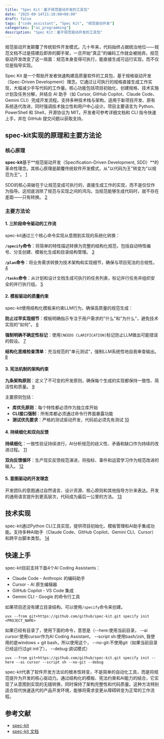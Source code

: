 ```yaml
---
title: "Spec Kit：基于规范驱动开发的工具包"
date: "2025-09-14T21:10:00+08:00"
draft: false
tags: ["code_assistant", "Spec Kit", "规范驱动开发"]
categories: ["ai_programming"]
description: "Spec Kit：基于规范驱动开发的工具包"
---
```


规范驱动开发颠覆了传统软件开发模式。几十年来，代码始终占据统治地位——规范文档不过是搭建后即弃的脚手架，一旦开始"真正"的编码工作就会被抛弃。规范驱动开发改变了这一局面：规范本身变得可执行，能直接生成可运行实现，而不仅仅是指导实现。

Spec Kit 是一个帮助开发者快速构建高质量软件的工具包，基于规格驱动开发（Spec-Driven Development）理念。它通过让可执行的规格直接生成工作实现，大幅减少手写代码的工作量。核心功能包括项目初始化、创建规格、技术实施计划及任务分解，并结合 AI 助手（如 Cursor, GitHub Copilot、Claude Code、Gemini CLI）完成开发流程。支持多种技术栈与架构，适用于新项目开发、原有系统迭代改进，同时强调技术独立性和用户中心设计。项目主要语言为 Python、PowerShell 和 Shell，开源协议为 MIT。开发者可参考详细文档和 CLI 指令快速上手，并在 GitHub 提交问题以获取支持。

## spec-kit实现的原理和主要方法论

### 核心原理

**spec-kit**基于**规范驱动开发（Specification-Driven Development, SDD）**的革命性理念。其核心原理是颠覆传统软件开发模式，从"以代码为王"转变为"以规范为王"。 [1](#0-0)

SDD的核心突破在于让规范变成可执行的，直接生成工作的实现，而不是仅仅作为指导。这彻底消除了规范与实现之间的鸿沟。当规范能够生成代码时，就不存在差距——只有转换。 [2](#0-1)

### 主要方法论

#### 1. 三阶段命令驱动的工作流

spec-kit通过三个核心命令实现从意图到实现的系统化转换：

**`/specify`命令**：将简单的特性描述转换为完整的结构化规范，包括自动特性编号、分支创建、模板化生成和目录结构管理。 [3](#0-2)

**`/plan`命令**：将业务需求转换为技术架构和实现细节，确保与项目宪法的合规性。 [4](#0-3)

**`/tasks`命令**：从计划和设计文档生成可执行的任务列表，标记并行任务并组织安全的并行执行组。 [5](#0-4)

#### 2. 模板驱动的质量约束

spec-kit使用结构化模板来约束LLM行为，确保高质量的规范生成：

**防止过早实现细节**：模板明确指示专注于用户需求的"什么"和"为什么"，避免技术实现的"如何"。 [6](#0-5)

**强制明确不确定性标记**：使用`[NEEDS CLARIFICATION]`标记防止LLM做出可能错误的假设。 [7](#0-6)

**结构化思维检查清单**：充当规范的"单元测试"，强制LLM系统性地自我审查输出。 [8](#0-7)

#### 3. 宪法机制的架构约束

**九条架构原则**：定义了不可变的开发原则，确保每个生成的实现都保持一致性、简洁性和质量。 [9](#0-8)

主要原则包括：

- **库优先原则**：每个特性都必须作为独立库开始
- **CLI接口强制**：所有库都必须通过命令行界面暴露功能  
- **测试优先要求**：严格的测试驱动开发，代码前必须先有测试 [10](#0-9)

#### 4. 持续细化和双向反馈

**持续细化**：一致性验证持续进行，AI分析规范的歧义性、矛盾和缺口作为持续的改进过程。 [11](#0-10)

**双向反馈循环**：生产现实反馈规范演进，将指标、事件和运营学习作为规范改进的输入。 [12](#0-11)

#### 5. 意图驱动的开发理念

开发团队的意图通过自然语言、设计资源、核心原则和其他指导方针来表达。开发的通用语言提升到更高层次，代码成为最后一公里的方法。 [13](#0-12)

## 技术实现

spec-kit通过Python CLI工具实现，提供项目初始化、模板管理和AI助手集成功能。支持多种AI助手（Claude Code、GitHub Copilot、Gemini CLI、Cursor）和跨平台脚本类型。 [14](#0-13)

## 快速上手

spec-kit目前支持下面4个AI Coding Assistants：

- Claude Code - Anthropic 的编码助手
- Cursor - AI 原生编辑器
- GitHub Copilot - VS Code 集成
- Gemini CLI - Google 的命令行工具

如果项目还没有建立目录结构，可以使用`/specify`命令来创建。

```
uvx --from git+https://github.com/github/spec-kit.git specify init <PROJECT_NAME> 
```

如果已经有目录了，使用下面的命令，意思是（--here:使用当前目录， --ai cursor:使用cursor作为AI Coding Assistant， --script sh:使用bash/zsh, 我使用的是windows + git bash，所以使用这个， --no-git:不使用git（如果当前目录已经运行过git init了）， --debug:调试模式）

```
uvx --from git+https://github.com/github/spec-kit.git specify init --here --ai cursor --script sh --no-git --debug
```

spec-kit代表了软件开发方法论的根本性转变，不是简单的自动化工具，而是将规范提升为开发的核心驱动力。通过结构化的模板、宪法约束和AI能力的结合，它实现了从意图到实现的无缝转换，同时保持了架构完整性和代码质量。这种方法特别适合现代快速迭代的产品开发环境，能够将需求变更从障碍转变为正常的工作流程。

## 参考文献

- [spec-kit](https://github.com/github/spec-kit)
- [spec-kit 文档](https://github.com/github/spec-kit/blob/main/spec-driven.md)
